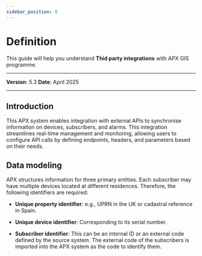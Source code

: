 ```yaml
---
sidebar_position: 0
---
```

# Definition

This guide will help you understand **Thid party integrations** with APX GIS programme.

------------

**Version**: 5.3
**Date**: April 2025

------------
## **Introduction**

This APX system enables integration with external APIs to synchronise information on devices, subscribers, and alarms. This integration streamlines real-time management and monitoring, allowing users to configure API calls by defining endpoints, headers, and parameters based on their needs.

## **Data modeling**

APX structures information for three primary entities. Each subscriber may have multiple devices located at different residences. Therefore, the following identifiers are required:

* **Unique property identifier**: e.g., UPRN in the UK or cadastral reference in Spain.

* **Unique device identifier**: Corresponding to its serial number.

* **Subscriber identifier**: This can be an internal ID or an external code defined by the source system. The external code of the subscribers is imported into the APX system as the code to identify them.